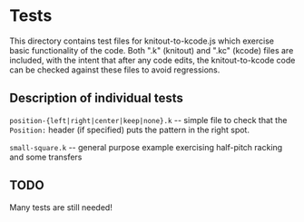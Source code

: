 # Tests

This directory contains test files for knitout-to-kcode.js which exercise basic functionality of the code.
Both ".k" (knitout) and ".kc" (kcode) files are included, with the intent that after any code edits, the knitout-to-kcode code can be checked against these files to avoid regressions.

## Description of individual tests

`position-{left|right|center|keep|none}.k` -- simple file to check that the `Position:` header (if specified) puts the pattern in the right spot.

`small-square.k` -- general purpose example exercising half-pitch racking and some transfers

## TODO

Many tests are still needed!
